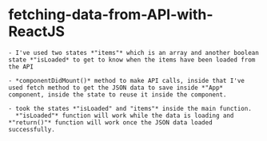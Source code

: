 # fetching-data-from-API-with-ReactJS


    - I've used two states *"items"* which is an array and another boolean state *"isLoaded* to get to know when the items have been loaded from the API

    - *componentDidMount()* method to make API calls, inside that I've used fetch method to get the JSON data to save inside *"App* component, inside the state to reuse it inside the component.

    - took the states *"isLoaded" and "items"* inside the main function.
      *"isLoaded"* function will work while the data is loading and *"return()"* function will work once the JSON data loaded successfully. 
